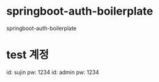 # springboot-auth-boilerplate
springboot-auth-boilerplate 

# test 계정
<commonUser> 
id: sujin
pw: 1234

<adminUser>
id: admin
pw: 1234



